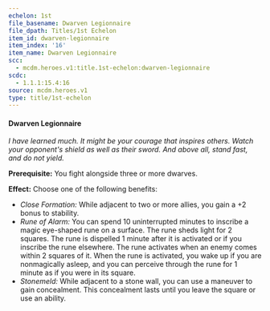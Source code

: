 ```yaml
---
echelon: 1st
file_basename: Dwarven Legionnaire
file_dpath: Titles/1st Echelon
item_id: dwarven-legionnaire
item_index: '16'
item_name: Dwarven Legionnaire
scc:
  - mcdm.heroes.v1:title.1st-echelon:dwarven-legionnaire
scdc:
  - 1.1.1:15.4:16
source: mcdm.heroes.v1
type: title/1st-echelon
---
```


#### Dwarven Legionnaire

*I have learned much. It might be your courage that inspires others. Watch your opponent's shield as well as their sword. And above all, stand fast, and do not yield.*

**Prerequisite:** You fight alongside three or more dwarves.

**Effect:** Choose one of the following benefits:

- *Close Formation:* While adjacent to two or more allies, you gain a +2 bonus to stability.
- *Rune of Alarm:* You can spend 10 uninterrupted minutes to inscribe a magic eye-shaped rune on a surface. The rune sheds light for 2 squares. The rune is dispelled 1 minute after it is activated or if you inscribe the rune elsewhere. The rune activates when an enemy comes within 2 squares of it. When the rune is activated, you wake up if you are nonmagically asleep, and you can perceive through the rune for 1 minute as if you were in its square.
- *Stonemeld:* While adjacent to a stone wall, you can use a maneuver to gain concealment. This concealment lasts until you leave the square or use an ability.
